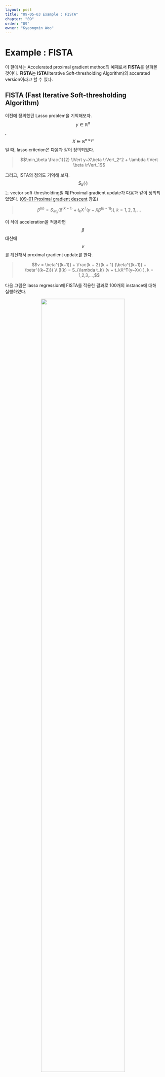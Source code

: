 ```yaml
---
layout: post
title: "09-05-03 Example : FISTA"
chapter: "09"
order: "09"
owner: "Kyeongmin Woo"
---
```


# Example : FISTA

이 절에서는 Accelerated proximal gradient method의 예제로서 **FISTA**를 살펴볼 것이다.  **FISTA**는 **ISTA**(Iterative Soft-thresholding Algorithm)의 accerated version이라고 할 수 있다.

## FISTA (Fast Iterative Soft-thresholding Algorithm)
이전에 정의했던 Lasso problem을 기억해보자. $$y \in \mathbb{R}^n$$, $$X \in \mathbb{R}^{n \times p}$$일 때, lasso criterion은 다음과 같이 정의되었다.


> $$\min_\beta \frac{1}{2} \lVert y−X\beta \rVert_2^2 + \lambda \lVert \beta \rVert_1$$

그리고, ISTA의 정의도 기억해 보자.  $$S_\lambda (·)$$는 vector soft-thresholding일 떄 Proximal gradient update가 다음과 같이 정의되었었다. ([09-01 Proximal gradient descent](chapter09/2020/01/08/09_01_proximal_gradient_descent/) 참조)
> $$\beta^{(k)} = S_{\lambda t_k} (\beta^{(k−1)} + t_kX^T(y − X\beta^{(k−1)})), k = 1,2,3,...$$

이 식에 acceleration을 적용하면 $$\beta$$ 대신에 $$v$$를 계산해서 proximal gradient update를 한다.

> $$v = \beta^{(k−1)} + \frac{k − 2}{k + 1} (\beta^{(k−1)} − \beta^{(k−2)}) \\
β(k) = S_{\lambda t_k} (v + t_kX^T(y−Xv) ), k = 1,2,3,...,$$

다음 그림은  lasso regression에 FISTA를 적용한 결과로 100개의 instance에 대해 실행하였다.

<figure class="image" style="align: center;">
<p align="center">
  <img src="https://wikidocs.net/images/page/19403/FISTA.png" width="80%" height="80%">
  <figcaption style="text-align: center;">[Fig1] Lasso Regresssion : 100 instances (with n = 100, p = 500) [3]</figcaption>
</p>
</figure>

다음 그림은  lasso logistic regression에 FISTA를 적용한 결과이다.

<figure class="image" style="align: center;">
<p align="center">
  <img src="https://wikidocs.net/images/page/19403/FISTA2.png" width="80%" height="80%">
  <figcaption style="text-align: center;">[Fig2] Lasso Logistic Regression : 100 instances (n = 100, p = 500) [3]</figcaption>
</p>
</figure>


100가지의 샘플을 토대로 Lasso regression, lasso logistic regression 에 대해 평균을 낸 결과, $$k$$값이 증가할수록 FISTA 기법이 훨씬 더 빠르게 수렴하는 것을 확인할 수 있다.